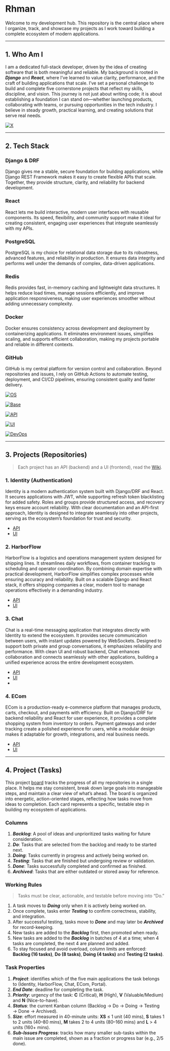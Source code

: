 # Rhman

Welcome to my development hub. This repository is the central place where I organize, track, and showcase my projects as I work toward building a complete ecosystem of modern applications.

---

## 1. Who Am I

I am a dedicated full-stack developer, driven by the idea of creating software that is both meaningful and reliable. My background is rooted in ***Django*** and ***React***, where I’ve learned to value clarity, performance, and the craft of building applications that scale. I’ve set a personal challenge to build and complete five cornerstone projects that reflect my skills, discipline, and vision. This journey is not just about writing code; it is about establishing a foundation I can stand on—whether launching products, collaborating with teams, or pursuing opportunities in the tech industry. I believe in steady growth, practical learning, and creating solutions that serve real needs.

[![X](https://skillicons.dev/icons?i=twitter)](https://x.com/Rhman_Al_Warraq)

---

## 2. Tech Stack

### Django & DRF

Django gives me a stable, secure foundation for building applications, while Django REST Framework makes it easy to create flexible APIs that scale. Together, they provide structure, clarity, and reliability for backend development.

### React

React lets me build interactive, modern user interfaces with reusable components. Its speed, flexibility, and community support make it ideal for creating consistent, engaging user experiences that integrate seamlessly with my APIs.

### PostgreSQL

PostgreSQL is my choice for relational data storage due to its robustness, advanced features, and reliability in production. It ensures data integrity and performs well under the demands of complex, data-driven applications.

### Redis

Redis provides fast, in-memory caching and lightweight data structures. It helps reduce load times, manage sessions efficiently, and improve application responsiveness, making user experiences smoother without adding unnecessary complexity.

### Docker

Docker ensures consistency across development and deployment by containerizing applications. It eliminates environment issues, simplifies scaling, and supports efficient collaboration, making my projects portable and reliable in different contexts.

### GitHub

GitHub is my central platform for version control and collaboration. Beyond repositories and issues, I rely on GitHub Actions to automate testing, deployment, and CI/CD pipelines, ensuring consistent quality and faster delivery.

[![OS](https://skillicons.dev/icons?i=linux,bash,ubuntu)](https://skillicons.dev)

[![Base](https://skillicons.dev/icons?i=html,css,js,python)](https://skillicons.dev)

[![API](https://skillicons.dev/icons?i=django,postgres,redis)](https://skillicons.dev)

[![UI](https://skillicons.dev/icons?i=react,redux,vite,nextjs)](https://skillicons.dev)

[![DevOps](https://skillicons.dev/icons?i=docker,github)](https://skillicons.dev)

---

## 3. Projects (Repositories)
> Each project has an API (backend) and a UI (frontend), read the [Wiki](https://github.com/rhman-ibrahim/rhman-ibrahim/wiki).

### 1. Identity (Authentication)

Identity is a modern authentication system built with Django/DRF and React. It secures applications with JWT, while supporting refresh token blacklisting for added safety. Roles and groups provide structured access, and recovery keys ensure account reliability. With clear documentation and an API-first approach, Identity is designed to integrate seamlessly into other projects, serving as the ecosystem’s foundation for trust and security.

- [API](https://github.com/rhman-ibrahim/rhman-ibrahim/wiki/Identity)
- [UI](https://github.com/rhman-ibrahim/rhman-ibrahim/wiki/Identity-UI)

### 2. HarborFlow

HarborFlow is a logistics and operations management system designed for shipping lines. It streamlines daily workflows, from container tracking to scheduling and operator coordination. By combining domain expertise with practical development, HarborFlow simplifies complex processes while ensuring accuracy and reliability. Built on a scalable Django and React stack, it offers shipping companies a clear, modern tool to manage operations effectively in a demanding industry.

- [API](https://github.com/rhman-ibrahim/rhman-ibrahim/wiki/HarborFlow)
- [UI](https://github.com/rhman-ibrahim/rhman-ibrahim/wiki/HarborFlow-UI)

### 3. Chat

Chat is a real-time messaging application that integrates directly with Identity to extend the ecosystem. It provides secure communication between users, with instant updates powered by WebSockets. Designed to support both private and group conversations, it emphasizes reliability and performance. With clean UI and robust backend, Chat enhances collaboration and connects seamlessly with other applications, building a unified experience across the entire development ecosystem.

- [API](https://github.com/rhman-ibrahim/rhman-ibrahim/wiki/Chat)
- [UI](https://github.com/rhman-ibrahim/rhman-ibrahim/wiki/Chat-UI)
- 
### 4. ECom

ECom is a production-ready e-commerce platform that manages products, carts, checkout, and payments with efficiency. Built on Django/DRF for backend reliability and React for user experience, it provides a complete shopping system from inventory to orders. Payment gateways and order tracking create a polished experience for users, while a modular design makes it adaptable for growth, integrations, and real business needs.

- [API](https://github.com/rhman-ibrahim/rhman-ibrahim/wiki/ECom)
- [UI](https://github.com/rhman-ibrahim/rhman-ibrahim/wiki/ECom-UI)
  
---

## 4. Project (Tasks)

This project [board](https://github.com/users/rhman-ibrahim/projects/8) tracks the progress of all my repositories in a single place. It helps me stay consistent, break down large goals into manageable steps, and maintain a clear view of what’s ahead. The board is organized into energetic, action-oriented stages, reflecting how tasks move from ideas to completion. Each card represents a specific, testable step in building my ecosystem of applications.

### Columns

1. ***Backlog***: A pool of ideas and unprioritized tasks waiting for future consideration.
2. ***Do***: Tasks that are selected from the backlog and ready to be started next.
3. ***Doing***: Tasks currently in progress and actively being worked on.
4. ***Testing***: Tasks that are finished but undergoing review or validation.
5. ***Done***: Tasks successfully completed and confirmed as finished.
6. ***Archived***: Tasks that are either outdated or stored away for reference.

### Working Rules

> Tasks must be clear, actionable, and testable before moving into “Do.”

1. A task moves to ***Doing*** only when it is actively being worked on.
2. Once complete, tasks enter ***Testing*** to confirm correctness, stability, and integration.
3. After successful testing, tasks move to ***Done*** and may later be ***Archived*** for record-keeping.
4. New tasks are added to the ***Backlog*** first, then promoted when ready.
5. New tasks are added to the ***Backlog*** in batches of 4 at a time; when 4 tasks are completed, the next 4 are planned and added.
6. To stay focused and avoid overload, column limits are enforced: **Backlog (16 tasks)**, **Do (8 tasks)**, **Doing (4 tasks)** and **Testing (2 tasks)**.

### Task Properties

1. ***Project***: identifies which of the five main applications the task belongs to (Identity, HarborFlow, Chat, ECom, Portal).
2. ***End Date***: deadline for completing the task.
3. ***Priority***: urgency of the task: **C** (Critical), **H** (High), **V** (Valuable/Medium) and **N** (Nice-to-have).
4. ***Status***: the current Kanban column (Backlog → Do → Doing → Testing → Done → Archived).
5. ***Size***: effort measured in 40-minute units: **XS** ≤ 1 unit (40 mins), **S** takes 1 to 2 units (40–80 mins), **M** takes 2 to 4 units (80–160 mins) and **L** > 4 units (160+ mins).
6. ***Sub-Issues Progress***: tracks how many smaller sub-tasks within the main issue are completed, shown as a fraction or progress bar (e.g., 2/5 done).
